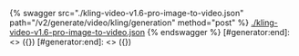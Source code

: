 [#generator:start]: <> ({ "template": "openapi" })
[#generator:start]: <> ({ "template": "openapi" })
{% swagger src="./kling-video-v1.6-pro-image-to-video.json" path="/v2/generate/video/kling/generation" method="post" %}
[./kling-video-v1.6-pro-image-to-video.json](./kling-video-v1.6-pro-image-to-video.json)
{% endswagger %}
[#generator:end]: <> ({})
[#generator:end]: <> ({})